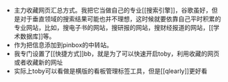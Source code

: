 - 主力收藏网页汇总方式。我把它当做自己的专业[[搜索引擎]]，谷歌虽好，但是对于垂直领域的搜索结果可能也并不理想，这时候就要依靠自己平时积累的专业网站，比如，搜电子书的网站，搜研报的网站，搜财经报道的网站，[[学术数据库]]等。
- 作为把信息添加到pinbox的中转站。
- 我专门设置了[[快捷方式]]bb，就是为了可以快速开启toby，利用收藏的网页或者收藏新的网址
- 实际上toby可以看做是横版的看板管理标签工具，但是[[qlearly]]更好看
